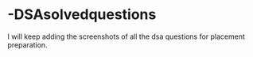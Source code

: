 # -DSAsolvedquestions
I will keep adding the screenshots of all the dsa questions for placement preparation.

